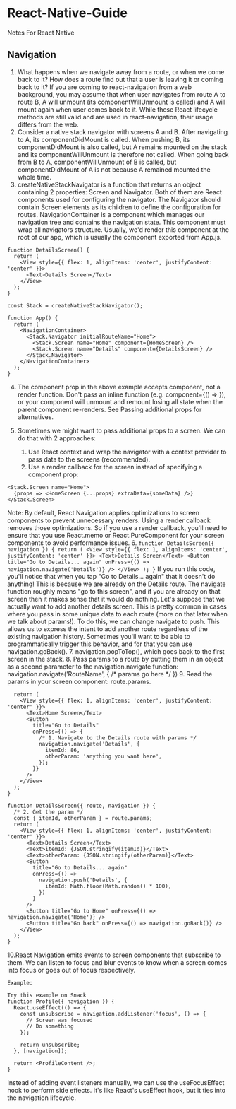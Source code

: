 # React-Native-Guide
Notes For React Native

## Navigation
1. What happens when we navigate away from a route, or when we come back to it? How does a route find out that a user is leaving it or coming back to it?
If you are coming to react-navigation from a web background, you may assume that when user navigates from route A to route B, A will unmount (its componentWillUnmount is called) and A will mount again when user comes back to it. While these React lifecycle methods are still valid and are used in react-navigation, their usage differs from the web.
2. Consider a native stack navigator with screens A and B. After navigating to A, its componentDidMount is called. When pushing B, its componentDidMount is also called, but A remains mounted on the stack and its componentWillUnmount is therefore not called. When going back from B to A, componentWillUnmount of B is called, but componentDidMount of A is not because A remained mounted the whole time.
3. createNativeStackNavigator is a function that returns an object containing 2 properties: Screen and Navigator. Both of them are React components used for configuring the navigator. The Navigator should contain Screen elements as its children to define the configuration for routes. NavigationContainer is a component which manages our navigation tree and contains the navigation state. This component must wrap all navigators structure. Usually, we'd render this component at the root of our app, which is usually the component exported from App.js.
```
function DetailsScreen() {
  return (
    <View style={{ flex: 1, alignItems: 'center', justifyContent: 'center' }}>
      <Text>Details Screen</Text>
    </View>
  );
}

const Stack = createNativeStackNavigator();

function App() {
  return (
    <NavigationContainer>
      <Stack.Navigator initialRouteName="Home">
        <Stack.Screen name="Home" component={HomeScreen} />
        <Stack.Screen name="Details" component={DetailsScreen} />
      </Stack.Navigator>
    </NavigationContainer>
  );
}
```
4. The component prop in the above example accepts component, not a render function. Don't pass an inline function (e.g. component={() => <HomeScreen />}), or your component will unmount and remount losing all state when the parent component re-renders. See Passing additional props for alternatives.
5. Sometimes we might want to pass additional props to a screen. We can do that with 2 approaches:

    1. Use React context and wrap the navigator with a context provider to pass data to the screens (recommended).
    2. Use a render callback for the screen instead of specifying a component prop:
```
<Stack.Screen name="Home">
  {props => <HomeScreen {...props} extraData={someData} />}
</Stack.Screen>
```
Note: By default, React Navigation applies optimizations to screen components to prevent unnecessary renders. Using a render callback removes those optimizations. So if you use a render callback, you'll need to ensure that you use React.memo or React.PureComponent for your screen components to avoid performance issues.
6. ```function DetailsScreen({ navigation }) {
  return (
    <View style={{ flex: 1, alignItems: 'center', justifyContent: 'center' }}>
      <Text>Details Screen</Text>
      <Button
        title="Go to Details... again"
        onPress={() => navigation.navigate('Details')}
      />
    </View>
  );
}```
If you run this code, you'll notice that when you tap "Go to Details... again" that it doesn't do anything! This is because we are already on the Details route. The navigate function roughly means "go to this screen", and if you are already on that screen then it makes sense that it would do nothing. Let's suppose that we actually want to add another details screen. This is pretty common in cases where you pass in some unique data to each route (more on that later when we talk about params!). To do this, we can change navigate to push. This allows us to express the intent to add another route regardless of the existing navigation history. Sometimes you'll want to be able to programmatically trigger this behavior, and for that you can use navigation.goBack(). 
7. navigation.popToTop(), which goes back to the first screen in the stack.
8. Pass params to a route by putting them in an object as a second parameter to the navigation.navigate function: navigation.navigate('RouteName', { /* params go here */ }) 
9. Read the params in your screen component: route.params.
``` function HomeScreen({ navigation }) {
  return (
    <View style={{ flex: 1, alignItems: 'center', justifyContent: 'center' }}>
      <Text>Home Screen</Text>
      <Button
        title="Go to Details"
        onPress={() => {
          /* 1. Navigate to the Details route with params */
          navigation.navigate('Details', {
            itemId: 86,
            otherParam: 'anything you want here',
          });
        }}
      />
    </View>
  );
}

function DetailsScreen({ route, navigation }) {
  /* 2. Get the param */
  const { itemId, otherParam } = route.params;
  return (
    <View style={{ flex: 1, alignItems: 'center', justifyContent: 'center' }}>
      <Text>Details Screen</Text>
      <Text>itemId: {JSON.stringify(itemId)}</Text>
      <Text>otherParam: {JSON.stringify(otherParam)}</Text>
      <Button
        title="Go to Details... again"
        onPress={() =>
          navigation.push('Details', {
            itemId: Math.floor(Math.random() * 100),
          })
        }
      />
      <Button title="Go to Home" onPress={() => navigation.navigate('Home')} />
      <Button title="Go back" onPress={() => navigation.goBack()} />
    </View>
  );
} 
```
10.React Navigation emits events to screen components that subscribe to them. We can listen to focus and blur events to know when a screen comes into focus or goes out of focus respectively.
```
Example:

Try this example on Snack 
function Profile({ navigation }) {
  React.useEffect(() => {
    const unsubscribe = navigation.addListener('focus', () => {
      // Screen was focused
      // Do something
    });

    return unsubscribe;
  }, [navigation]);

  return <ProfileContent />;
}
```
Instead of adding event listeners manually, we can use the useFocusEffect hook to perform side effects. It's like React's useEffect hook, but it ties into the navigation lifecycle.
